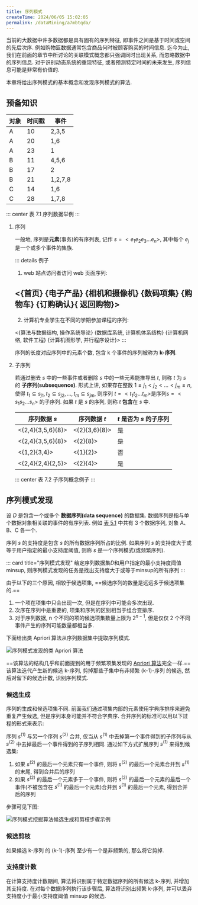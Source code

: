 ```yaml
---
title: 序列模式
createTime: 2024/06/05 15:02:05
permalink: /dataMining/a7mbtqda/
---
```

当前的大数据中许多数据都是具有固有的序列特征, 即事件之间是基于时间或空间的先后次序. 例如购物篮数据通常包含商品何时被顾客购买的时间信息. 迄今为止, 我们在前面的章节中所讨论的关联模式概念都只强调同时出现关系, 而忽略数据中的序列信息. 对于识别动态系统的重现特征, 或者预测特定时间的未来发生, 序列信息可能是非常有价值的.

本章将给出序列模式的基本概念和发现序列模式的算法.
<!-- more -->

## 预备知识

| 对象 | 时间戳 | 事件    |
| ---- | ------ | ------- |
| A    | 10     | 2,3,5   |
| A    | 20     | 1,6     |
| A    | 23     | 1       |
| B    | 11     | 4,5,6   |
| B    | 17     | 2       |
| B    | 21     | 1,2,7,8 |
| C    | 14     | 1,6     |
| C    | 28     | 1,7,8   |

::: center
表 7.1 序列数据举例
:::

1. 序列
   
    一般地, 序列是**元素**(事务)的有序列表, 记作 $s = <e_1e_2e_3\dots e_n>$, 其中每个 $e_j$ 是一个或多个事件的集族. 

    ::: details 例子
    1. web 站点访问者访问 web 页面序列:

      <{首页} {电子产品} {相机和摄像机} {数码项集} {购物车} {订购确认}{ 返回购物}>
    ---
    2. 计算机专业学生在不同的学期参加课程的序列:

      <{算法与数据结构, 操作系统导论} {数据库系统, 计算机体系结构} {计算机网络, 软件工程} {计算机图形学, 并行程序设计}>
    :::

    序列的长度对应序列中的元素个数, 包含 k 个事件的序列被称为 **k-序列**.

2. 子序列
   
    若通过删去 $s$ 中的一些事件或者删除 $s$ 中的一些元素能推导出 $t$, 则称 $t$ 为 $s$ 的 **子序列(subsequence)**. 形式上讲, 如果存在整数 $1 \le j_1<j_2<\dots <j_m \le n$, 使得 $t_1 \subseteq s_{j1}, t_2 \subseteq s_{j2}, \dots , t_m \subseteq s_{jm}$, 则序列 $t=<t_1t_2\dots t_m>$是序列$s=<s_1s_2\dots s_n>$ 的子序列. 如果 $t$ 是 $s$ 的序列, 则称 $t$ **包含**在 $s$ 中.
    
    | 序列数据 $s$      | 序列数据 $t$  | $t$ 是否为 $s$ 的子序列 |
    | ----------------- | ------------- | ----------------------- |
    | <{2,4}{3,5,6}{8}> | <{2}{3,6}{8}> | 是                      |
    | <{2,4}{3,5,6}{8}> | <{2}{8}>      | 是                      |
    | <{1,2}{3,4}>      | <{1}{2}>      | 否                      |
    | <{2,4}{2,4}{2,5}> | <{2}{4}>      | 是                      |
    ::: center
    表 7.2 子序列概念例子
    :::
   
## 序列模式发现
设 $D$ 是包含一个或多个 **数据序列(data sequence)** 的数据集. 数据序列是指与单个数据对象相关联的事件的有序列表. 例如 [表 5.1](/dataMining/z281l5nw/#兴趣度的客观度量) 中共有 3 个数据序列, 对象 A、B、C 各一个.

序列 $s$ 的支持度是包含 $s$ 的所有数据序列所占的比例. 如果序列 $s$ 的支持度大于或等于用户指定的最小支持度阈值, 则称 $s$ 是一个序列模式(或频繁序列).

::: card  title="序列模式发现" 
给定序列数据集$D$和用户指定的最小支持度阈值minsup, 则序列模式发现的任务是找出支持度大于或等于minsup的所有序列
:::

由于以下的三个原因, 相较于候选项集, ==候选序列的数量是远远多于候选项集的.==
1. 一个项在项集中只会出现一次, 但是在序列中可能会多次出现.
2. 次序在序列中是重要的, 项集和序列的区别相当于组合变排序.
3. 对于序列数据, n 个不同的项的候选项集数量上限为 $2^{n-1}$, 但是仅仅 2 个不同事件产生的序列可能数量都相当多.

下面给出类 Apriori 算法从序列数据集中提取序列模式.

![序列模式发现的类 Apriori 算法](/illustration/apriori-algorithm-for-sequential-pattern-discovery.png)

==该算法的结构几乎和前面提到的用于频繁项集发现的 [Apriori 算法](/dataMining/ngr8k26m/#apriori-pseudocode)完全一样.== 该算法迭代产生新的候选 k-序列, 剪掉那些子集中有非频繁 (k-1)-序列 的候选, 然后对留下的候选计数, 识别序列模式.

### 候选生成
序列的生成和候选项集不同. 前面我们通过项集内部的元素使用字典序排序来避免重复产生候选, 但是序列本身可能并不符合字典序. 合并序列的标准可以用以下过程的形式来表示:

序列 $s^{(1)}$ 与另一个序列 $s^{(2)}$ 合并, 仅当从 $s^{(1)}$ 中去掉第一个事件得到的子序列与从 $s^{(2)}$ 中去掉最后一个事件得到的子序列相同. 通过如下方式扩展序列 $s^{(1)}$ 来得到候选集:

1. 如果 $s^{(2)}$ 的最后一个元素只有一个事件, 则将 $s^{(2)}$ 的最后一个元素合并到 $s^{(1)}$ 的末尾, 得到合并后的序列
2. 如果 $s^{(2)}$ 的最后一个元素多于一个事件, 则将 $s^{(2)}$ 的最后一个元素的最后一个事件(不被包含在 $s^{(1)}$ 的最后一个元素)合并到 $s^{(1)}$ 的最后一个元素, 得到合并后的序列

步骤可见下图:

![序列模式挖掘算法候选生成和剪枝步骤示例](/illustration/examples-sequential-pattern-mining-algorithm.png)

### 候选剪枝
如果候选 k-序列 的 (k-1)-序列 至少有一个是非频繁的, 那么将它剪掉.

### 支持度计数
在计算支持度计数期间, 算法将识别属于特定数据序列的所有候选 k-序列, 并增加其支持度. 在对每个数据序列执行该步骤后, 算法将识别出频繁 k-序列, 并可以丢弃支持度小于最小支持度阈值 minsup 的候选.
